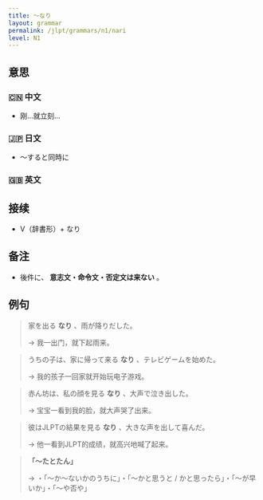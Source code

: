 ```yaml
---
title: 〜なり
layout: grammar
permalink: /jlpt/grammars/n1/nari
level: N1
---
```


## 意思

### 🇨🇳 中文

- 刚...就立刻...

### 🇯🇵 日文

- 〜すると同時に

### 🇬🇧 英文


## 接续

- V（辞書形）+ なり

## 备注

- 後件に、 **意志文・命令文・否定文は来ない** 。

## 例句

> 家を出る **なり** 、雨が降りだした。
>
> → 我一出门，就下起雨来。

> うちの子は、家に帰って来る **なり** 、テレビゲームを始めた。
>
> → 我的孩子一回家就开始玩电子游戏。

> 赤ん坊は、私の顔を見る **なり** 、大声で泣き出した。
>
> → 宝宝一看到我的脸，就大声哭了出来。

> 彼はJLPTの結果を見る **なり** 、大きな声を出して喜んだ。
>
> → 他一看到JLPT的成绩，就高兴地喊了起来。

> **「〜たとたん」**
>
> → ・「〜か〜ないかのうちに」・「〜かと思うと / かと思ったら」・「〜が早いか」・「〜や否や」

